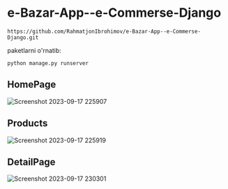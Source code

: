 # e-Bazar-App--e-Commerse-Django
```
https://github.com/RahmatjonIbrohimov/e-Bazar-App--e-Commerse-Django.git
```
paketlarni o'rnatib:
```
python manage.py runserver
```

## HomePage
![Screenshot 2023-09-17 225907](https://github.com/RahmatjonIbrohimov/e-Bazar-App--e-Commerse-Django/assets/128359200/e960da43-a629-4871-b019-e327deb2567b)

## Products
![Screenshot 2023-09-17 225919](https://github.com/RahmatjonIbrohimov/e-Bazar-App--e-Commerse-Django/assets/128359200/e8d566cf-d348-4b58-9093-9e0eae5b4007)

## DetailPage
![Screenshot 2023-09-17 230301](https://github.com/RahmatjonIbrohimov/e-Bazar-App--e-Commerse-Django/assets/128359200/3c66f6d5-8875-42f2-8b8e-040d01581b3f)
